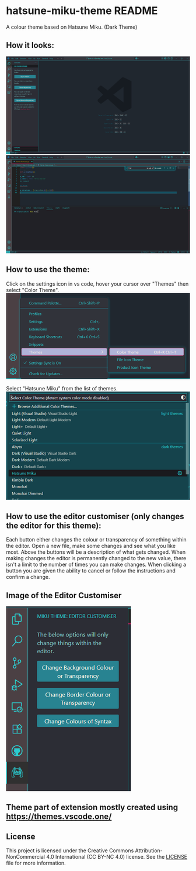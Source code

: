 # hatsune-miku-theme README

A colour theme based on Hatsune Miku. (Dark Theme)

## How it looks:
![Image of the theme without the editor open](/Images/ScreenshotNoEditorView.png)
![Image of the theme with the editor open](/Images/ScreenshotEditorView.png)

## How to use the theme:
Click on the settings icon in vs code, hover your cursor over "Themes" then select "Color Theme".
![Image of selecting theme 1](/Images/Howtouse1.png)

Select "Hatsune Miku" from the list of themes.
![Image of selecting theme 2](/Images/Howtouse2.png)

## How to use the editor customiser (only changes the editor for this theme):
Each button either changes the colour or transparency of something within the editor.
Open a new file, make some changes and see what you like most. Above the buttons will
be a description of what gets changed.
When making changes the editor is permanently changed to the new value, there isn't a limit
to the number of times you can make changes.
When clicking a button you are given the ability to cancel or follow the instructions and confirm
a change.
## Image of the Editor Customiser
![Image of Editor Customiser](/Images/ScreenshotSidebar.png)


## Theme part of extension mostly created using https://themes.vscode.one/

## License

This project is licensed under the Creative Commons Attribution-NonCommercial 4.0 International (CC BY-NC 4.0) license. See the [LICENSE](LICENSE) file for more information.